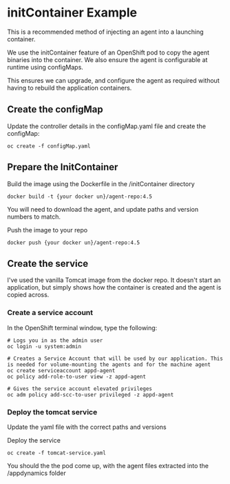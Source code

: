 # initContainer Example

This is a recommended method of injecting an agent into a launching container.

We use the initContainer feature of an OpenShift pod to copy the agent binaries into the container. We also ensure the agent is configurable at runtime using configMaps.

This ensures we can upgrade, and configure the agent as required without having to rebuild the application containers.

## Create the configMap

Update the controller details in the configMap.yaml file and create the configMap:

```
oc create -f configMap.yaml
```

## Prepare the InitContainer

Build the image using the Dockerfile in the /initContainer directory

```
docker build -t {your docker un}/agent-repo:4.5
```

You will need to download the agent, and update paths and version numbers to match.

Push the image to your repo

```
docker push {your docker un}/agent-repo:4.5
```

## Create the service

I've used the vanilla Tomcat image from the docker repo. It doesn't start an application, but simply shows how the container is created and the agent is copied across.

### Create a service account

In the OpenShift terminal window, type the following:
```
# Logs you in as the admin user
oc login -u system:admin

# Creates a Service Account that will be used by our application. This is needed for volume-mounting the agents and for the machine agent
oc create serviceaccount appd-agent
oc policy add-role-to-user view -z appd-agent

# Gives the service account elevated privileges
oc adm policy add-scc-to-user privileged -z appd-agent
```

### Deploy the tomcat service 

Update the yaml file with the correct paths and versions

Deploy the service

```
oc create -f tomcat-service.yaml 
```

You should the the pod come up, with the agent files extracted into the /appdynamics folder
